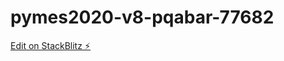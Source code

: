# pymes2020-v8-pqabar-77682

[Edit on StackBlitz ⚡️](https://stackblitz.com/edit/pymes2020-v8-pqabar-77682)